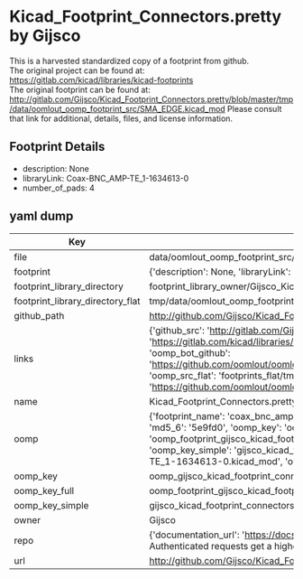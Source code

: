# Kicad_Footprint_Connectors.pretty by Gijsco  
This is a harvested standardized copy of a footprint from github.  
The original project can be found at:  
https://gitlab.com/kicad/libraries/kicad-footprints  
The original footprint can be found at:
http://gitlab.com/Gijsco/Kicad_Footprint_Connectors.pretty/blob/master/tmp/data/oomlout_oomp_footprint_src/SMA_EDGE.kicad_mod
Please consult that link for additional, details, files, and license information.  
## Footprint Details
* description: None  
* libraryLink: Coax-BNC_AMP-TE_1-1634613-0  
* number_of_pads: 4  
## yaml dump  
| Key | Value |  
| --- | --- |  
| file | data/oomlout_oomp_footprint_src/Kicad_Footprint_Connectors.pretty/Coax-BNC_AMP-TE_1-1634613-0.kicad_mod |  
| footprint | {'description': None, 'libraryLink': 'Coax-BNC_AMP-TE_1-1634613-0', 'number_of_pads': 4} |  
| footprint_library_directory | footprint_library_owner/Gijsco_Kicad_Footprint_Connectors.pretty |  
| footprint_library_directory_flat | tmp/data/oomlout_oomp_footprint_src/footprints_flat/gijsco_kicad_footprint_connectors_coax_bnc_amp_te_1_1634613_0/working |  
| github_path | http://github.com/Gijsco/Kicad_Footprint_Connectors.pretty/blob/master/tmp/data/oomlout_oomp_footprint_src/Coax-BNC_AMP-TE_1-1634613-0.kicad_mod |  
| links | {'github_src': 'http://gitlab.com/Gijsco/Kicad_Footprint_Connectors.pretty/blob/master/tmp/data/oomlout_oomp_footprint_src/SMA_EDGE.kicad_mod', 'github_src_repo': 'https://gitlab.com/kicad/libraries/kicad-footprints', 'oomp_bot': 'tmp/data/oomlout_oomp_footprint_src/footprints/gijsco_kicad_footprint_connectors_coax_bnc_amp_te_1_1634613_0/working', 'oomp_bot_github': 'https://github.com/oomlout/oomlout_oomp_footprint_bot/tree/main/tmp/data/oomlout_oomp_footprint_src/footprints/gijsco_kicad_footprint_connectors_coax_bnc_amp_te_1_1634613_0/working', 'oomp_src_flat': 'footprints_flat/tmp/data/oomlout_oomp_footprint_src/footprints_flat/gijsco_kicad_footprint_connectors_coax_bnc_amp_te_1_1634613_0/working', 'oomp_src_flat_github': 'https://github.com/oomlout/oomlout_oomp_footprint_src/tree/main/tmp/data/oomlout_oomp_footprint_src/footprints_flat/gijsco_kicad_footprint_connectors_coax_bnc_amp_te_1_1634613_0/working'} |  
| name | Kicad_Footprint_Connectors.pretty |  
| oomp | {'footprint_name': 'coax_bnc_amp_te_1_1634613_0', 'library_name': 'kicad_footprint_connectors', 'md5': '5e9fd0123cb1a9bc9b9fc7f54666f629', 'md5_10': '5e9fd0123c', 'md5_5': '5e9fd', 'md5_6': '5e9fd0', 'oomp_key': 'oomp_gijsco_kicad_footprint_connectors_coax_bnc_amp_te_1_1634613_0', 'oomp_key_extra': 'oomp_footprint_gijsco_kicad_footprint_connectors_coax_bnc_amp_te_1_1634613_0', 'oomp_key_full': 'oomp_footprint_gijsco_kicad_footprint_connectors_coax_bnc_amp_te_1_1634613_0_5e9fd0', 'oomp_key_simple': 'gijsco_kicad_footprint_connectors_coax_bnc_amp_te_1_1634613_0', 'original_filename': 'data/oomlout_oomp_footprint_src/Kicad_Footprint_Connectors.pretty/Coax-BNC_AMP-TE_1-1634613-0.kicad_mod', 'owner_name': 'gijsco'} |  
| oomp_key | oomp_gijsco_kicad_footprint_connectors_coax_bnc_amp_te_1_1634613_0 |  
| oomp_key_full | oomp_footprint_gijsco_kicad_footprint_connectors_coax_bnc_amp_te_1_1634613_0 |  
| oomp_key_simple | gijsco_kicad_footprint_connectors_coax_bnc_amp_te_1_1634613_0 |  
| owner | Gijsco |  
| repo | {'documentation_url': 'https://docs.github.com/rest/overview/resources-in-the-rest-api#rate-limiting', 'message': "API rate limit exceeded for 84.66.142.224. (But here's the good news: Authenticated requests get a higher rate limit. Check out the documentation for more details.)"} |  
| url | http://github.com/Gijsco/Kicad_Footprint_Connectors.pretty |  

